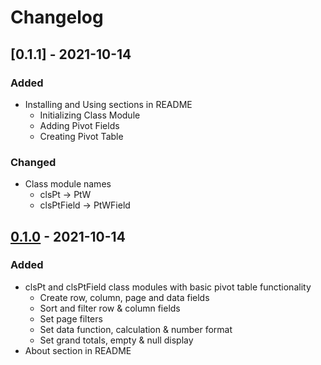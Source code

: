 # Changelog

## [0.1.1] - 2021-10-14

### Added

- Installing and Using sections in README
  - Initializing Class Module
  - Adding Pivot Fields
  - Creating Pivot Table

### Changed

- Class module names
  - clsPt -> PtW
  - clsPtField -> PtWField

## [0.1.0] - 2021-10-14

### Added

- clsPt and clsPtField class modules with basic pivot table functionality
  - Create row, column, page and data fields
  - Sort and filter row & column fields
  - Set page filters
  - Set data function, calculation & number format
  - Set grand totals, empty & null display
- About section in README

[0.1.0]: https://github.com/paunchymochi/PivotWrap/releases/tag/v0.1.0
